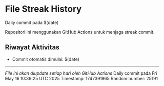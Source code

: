 # File Streak History

Daily commit pada $(date)

Repositori ini menggunakan GitHub Actions untuk menjaga streak commit.

## Riwayat Aktivitas

- Commit otomatis dimulai: $(date)

---

*File ini akan diupdate setiap hari oleh GitHub Actions*
Daily commit pada Fri May 16 10:39:25 UTC 2025
Timestamp: 1747391965
Random number: 25191
